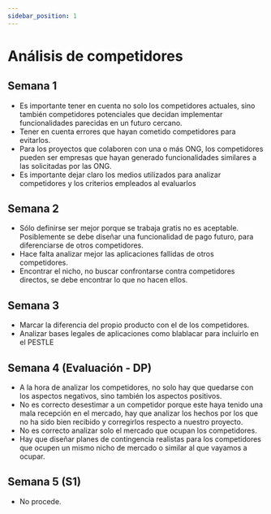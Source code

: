 ```yaml
---
sidebar_position: 1
---
```


# Análisis de competidores

## Semana 1

- Es importante tener en cuenta no solo los competidores actuales, sino también competidores potenciales que decidan implementar funcionalidades parecidas en un futuro cercano.  
- Tener en cuenta errores que hayan cometido competidores para evitarlos. 
- Para los proyectos que colaboren con una o más ONG, los competidores pueden ser empresas que hayan generado funcionalidades similares a las solicitadas por las ONG.  
- Es importante dejar claro los medios utilizados para analizar competidores y los criterios empleados al evaluarlos

## Semana 2

- Sólo definirse ser mejor porque se trabaja gratis no es aceptable. Posiblemente se debe diseñar una funcionalidad de pago futuro, para diferenciarse de otros competidores.  
- Hace falta analizar mejor las aplicaciones fallidas de otros competidores. 
- Encontrar el nicho, no buscar confrontarse contra competidores directos, se debe encontrar lo que no hacen ellos.

## Semana 3

- Marcar la diferencia del propio producto con el de los competidores.
- Analizar bases legales de aplicaciones como blablacar para incluirlo en el PESTLE

## Semana 4 (Evaluación - DP)

- A la hora de analizar los competidores, no solo hay que quedarse con los aspectos negativos, sino también los aspectos positivos.
- No es correcto desestimar a un competidor porque este haya tenido una mala recepción en el mercado, hay que analizar los hechos por los que no ha sido bien recibido y corregirlos respecto a nuestro proyecto.
- No es correcto analizar solo el mercado que ocupan los competidores.
- Hay que diseñar planes de contingencia realistas para los competidores que ocupen un mismo nicho de mercado o similar al que vayamos a ocupar.

## Semana 5 (S1)

- No procede.